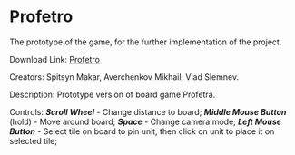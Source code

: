 # Profetro
The prototype of the game, for the further implementation of the project.

Download Link:
<a href="https://github.com/MrVester/Profetro/releases/tag/Profetro
" download="FILENAME">Profetro</a>

Creators: Spitsyn Makar, Averchenkov Mikhail, Vlad Slemnev.

Description: Prototype version of board game Profetra.

Controls:
***Scroll Wheel*** - Change distance to board;
***Middle Mouse Button*** (hold) - Move around board;
***Space*** - Change camera mode;
***Left Mouse Button*** - Select tile on board to pin unit, then click on unit to place it on selected tile;
